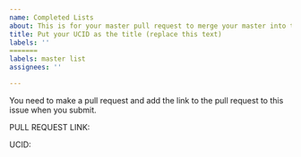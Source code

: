 ```yaml
---
name: Completed Lists
about: This is for your master pull request to merge your master into this repo.
title: Put your UCID as the title (replace this text)
labels: ''
=======
labels: master list
assignees: ''

---
```


You need to make a pull request and add the link to the pull request to this issue when you submit.  

PULL REQUEST LINK:

UCID:
